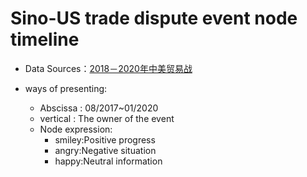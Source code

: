 # Sino-US trade dispute event node timeline

- Data Sources：[2018－2020年中美贸易战]( https://zh.wikipedia.org/wiki/2018%EF%BC%8D2020%E5%B9%B4%E4%B8%AD%E7%BE%8E%E8%B4%B8%E6%98%93%E6%88%98)

- ways of presenting:

	- Abscissa : 08/2017~01/2020
	- vertical : The owner of the event
	- Node expression:
		- smiley:Positive progress
		- angry:Negative situation
		- happy:Neutral information
